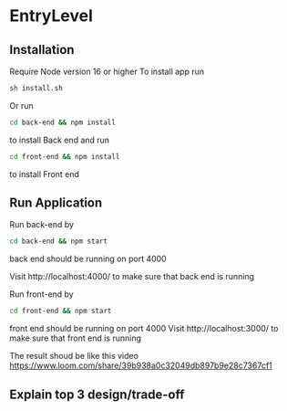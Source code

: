 # EntryLevel
## Installation

Require Node version 16 or higher
To install app run 
```bash
sh install.sh
```
Or run
```bash
cd back-end && npm install
```
to install Back end and run 
```bash
cd front-end && npm install
```
to install Front end  
## Run Application

Run back-end by 
```bash
cd back-end && npm start
```
back end should be running on port 4000

Visit http://localhost:4000/ to make sure that back end is running

Run front-end by 
```bash
cd front-end && npm start
```
front end should be running on port 4000
Visit http://localhost:3000/ to make sure that front end is running

The result shoud be like this video
https://www.loom.com/share/39b938a0c32049db897b9e28c7367cf1

## Explain top 3 design/trade-off


